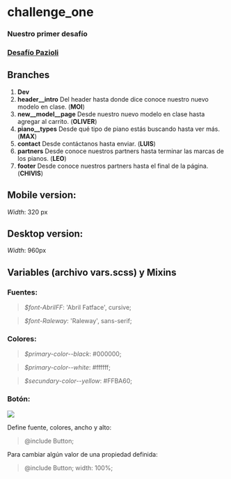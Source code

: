 # challenge_one
### Nuestro primer desafío

### [Desafío Pazioli](https://www.figma.com/file/giXXoPIimHsd22eq5a3MRf/desafio-pazioli?type=design&node-id=3-159&t=bSkLuTP5osvR5WjA-0 "Desafio Pazioli")
 
## Branches
1. **Dev**
2. **header__intro** Del header hasta donde dice conoce nuestro nuevo modelo en clase. (**MOI**)
3. **new__model__page** Desde nuestro nuevo modelo en clase hasta agregar al carrito. (**OLIVER**)
4. **piano__types** Desde qué tipo de piano estás buscando hasta ver más. (**MAX**)
5. **contact** Desde contáctanos hasta enviar. (**LUIS**)
6. **partners** Desde conoce nuestros partners hasta terminar las marcas de los pianos. (**LEO**)
7. **footer** Desde conoce nuestros partners hasta el final de la página. (**CHIVIS**)

## Mobile version:
*Width*: 320 px

## Desktop version:
*Width*: 960px

## Variables (archivo vars.scss) y Mixins 

### Fuentes:

> *$font-AbrilFF*: 'Abril Fatface', cursive;

> *$font-Raleway*: 'Raleway', sans-serif; 

### Colores:

> *$primary-color--black*: #000000;

> *$primary-color--white*: #ffffff;

> *$secundary-color--yellow*: #FFBA60;

### Botón:
![](https://i.ibb.co/R2gwc3R/Group-4.png)

Define fuente, colores, ancho y alto: 
> @include Button;

Para cambiar algún valor de una propiedad definida:
> @include Button;
> width: 100%;
